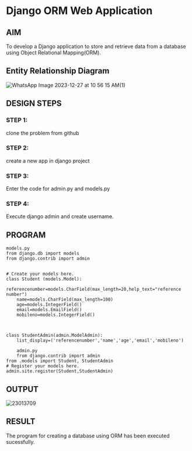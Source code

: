 # Django ORM Web Application

## AIM
To develop a Django application to store and retrieve data from a database using Object Relational Mapping(ORM).

## Entity Relationship Diagram

![WhatsApp Image 2023-12-27 at 10 56 15 AM(1)](https://github.com/HARININAGAPPAN/django-orm-app/assets/147473910/0ac0e5fc-39f4-4ced-bef4-efc1bb57dac8)


## DESIGN STEPS


### STEP 1:
clone the problem from github


### STEP 2:
create a new app in django project

### STEP 3:

Enter the code for admin.py and models.py

### STEP 4:

Execute django admin and create username.

## PROGRAM

```
models.py
from django.db import models
from django.contrib import admin


# Create your models here.
class Student (models.Model):
    referencenumber=models.CharField(max_length=20,help_text="reference number")
    name=models.CharField(max_length=100)
    age=models.IntegerField()
    email=models.EmailField()
    mobileno=models.IntegerField()



class StudentAdmin(admin.ModelAdmin):
    list_display=('referencenumber','name','age','email','mobileno')

    admin.py
    from django.contrib import admin
from .models import Student, StudentAdmin
# Register your models here.
admin.site.register(Student,StudentAdmin)

```

## OUTPUT

![23013709](https://github.com/HARININAGAPPAN/django-orm-app/assets/147473910/553956df-6355-4a68-885a-55b12541c493)



## RESULT
The program for creating a database using ORM has been executed sucessfully.
